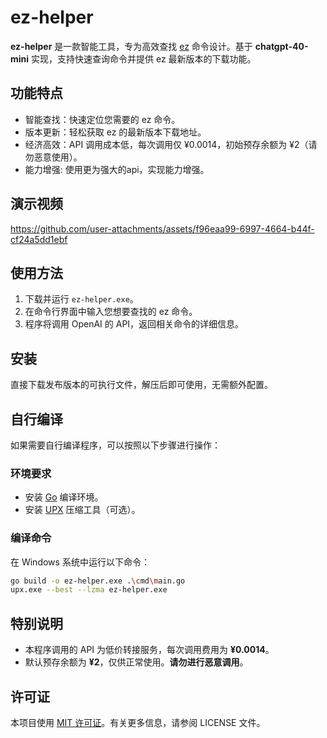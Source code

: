 
# ez-helper

**ez-helper** 是一款智能工具，专为高效查找 [ez](https://docs.ezreal.cool/docs/intro/) 命令设计。基于 **chatgpt-40-mini** 实现，支持快速查询命令并提供 ez 最新版本的下载功能。

## 功能特点

- 智能查找：快速定位您需要的 ez 命令。
- 版本更新：轻松获取 ez 的最新版本下载地址。
- 经济高效：API 调用成本低，每次调用仅 ¥0.0014，初始预存余额为 ¥2（请勿恶意使用）。
- 能力增强: 使用更为强大的api，实现能力增强。
## 演示视频

https://github.com/user-attachments/assets/f96eaa99-6997-4664-b44f-cf24a5dd1ebf

## 使用方法

1. 下载并运行 `ez-helper.exe`。
2. 在命令行界面中输入您想要查找的 ez 命令。
3. 程序将调用 OpenAI 的 API，返回相关命令的详细信息。

## 安装

直接下载发布版本的可执行文件，解压后即可使用，无需额外配置。

## 自行编译

如果需要自行编译程序，可以按照以下步骤进行操作：

### 环境要求

- 安装 [Go](https://golang.org/) 编译环境。
- 安装 [UPX](https://upx.github.io/) 压缩工具（可选）。

### 编译命令

在 Windows 系统中运行以下命令：

```sh
go build -o ez-helper.exe .\cmd\main.go
upx.exe --best --lzma ez-helper.exe
```

## 特别说明

- 本程序调用的 API 为低价转接服务，每次调用费用为 **¥0.0014**。
- 默认预存余额为 **¥2**，仅供正常使用。**请勿进行恶意调用**。

## 许可证

本项目使用 [MIT 许可证](LICENSE)。有关更多信息，请参阅 LICENSE 文件。

